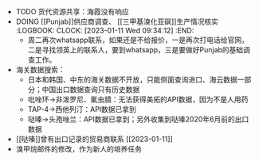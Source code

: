 - TODO 货代资源共享：海霞没有响应
- DOING [[Punjab]]供应商调查、 [[三甲基溴化亚砜]]生产情况核实
  :LOGBOOK:
  CLOCK: [2023-01-11 Wed 09:34:12]
  :END:
	- 周二再次whatsapp联系，如果还是不给报价，一是再次打电话给官网，二是寻找领英上的联系人，要到whatsapp，三是要做好Punjab的基础调查工作。
- 海关数据搜索：
	- 日本和韩国、中东的海关数据不开放，只能侧面查询进口、海云数据一部分；中国出口数据查询只有历史数据
	- 吡唑环->非泼罗尼、氟虫腈：无法获得美拓的API数据，因为不是人用药
	- TAP-4->西他列汀：API数据已拿到
	- 哒嗪->头孢唑兰：API数据已拿到；另外收集到哒嗪2020年6月前的出口数据
- [[哒嗪]]曾有出口记录的贸易商联系 [[2023-01-11]]
- 溴甲烷邮件的修改，作为新人的培养任务